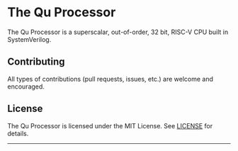 # The Qu Processor

The Qu Processor is a superscalar, out-of-order, 32 bit, RISC-V CPU built in SystemVerilog.

## Contributing

All types of contributions (pull requests, issues, etc.) are welcome and encouraged.

## License

The Qu Processor is licensed under the MIT License. See [LICENSE](LICENSE) for details.

---